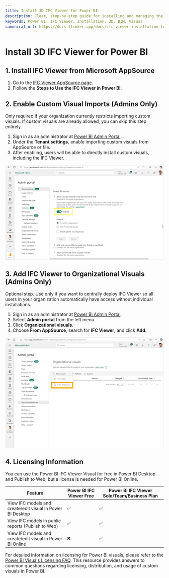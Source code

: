 ```yaml
---
title: Install 3D IFC Viewer for Power BI
description: Clear, step-by-step guide for installing and managing the IFC Viewer in Power BI.
keywords: Power BI, IFC Viewer, Installation, 3D, BIM, Visual
canonical_url: https://docs.flinker.app/docs/ifc-viewer-installation-for-power-bi.html
---
```


# Install 3D IFC Viewer for Power BI

## 1. Install IFC Viewer from Microsoft AppSource
1. Go to the [IFC Viewer AppSource page](https://appsource.microsoft.com/en-us/product/power-bi-visuals/flinkergmbh1644589155747.ifc-viewer).
2. Flollow the **Steps to Use the IFC Viewer in Power BI**.

## 2. Enable Custom Visual Imports (Admins Only)

Only required if your organization currently restricts importing custom visuals. If custom visuals are already allowed, you can skip this step entirely.

1. Sign in as an administrator at [Power BI Admin Portal](https://app.powerbi.com/admin-portal).
2. Under the **Tenant settings**, enable importing custom visuals from AppSource or file.
3. After enabling, users will be able to directly install custom visuals, including the IFC Viewer.

![Allow Custom Visuals](/_media/allow-visuals-created-using-the-power-bi-sdk.png)


## 3. Add IFC Viewer to Organizational Visuals (Admins Only)
Optional step. Use only if you want to centrally deploy IFC Viewer so all users in your organization automatically have access without individual installations.

1. Sign in as an administrator at [Power BI Admin Portal](https://app.powerbi.com/admin-portal).
2. Select **Admin portal** from the left menu.
3. Click **Organizational visuals**.
4. Choose **From AppSource**, search for **IFC Viewer**, and click **Add**.

![Organizational Visuals Screenshot](/_media/add-ifc-viewer-to-organizational-visuals.png)


## 4. Licensing Information

You can use the Power BI IFC Viewer Visual for free in Power BI Desktop and Publish to Web, but a license is needed for Power BI Online.


| Feature            | Power BI IFC Viewer Free | Power BI IFC Viewer Solo/Team/Business Plan |
|------------------------|-------------------------------|-------------------------------|
| View IFC models and create/edit visual in Power BI Desktop   | ✅          | ✅                |
| View IFC models in public reports (Publish to Web)     | ✅          | ✅                             |
| View IFC models and create/edit visual in Power BI Online    | ❌           | ✅           |


For detailed information on licensing for Power BI visuals, please refer to the [Power BI Visuals Licensing FAQ](https://learn.microsoft.com/en-us/power-bi/developer/visuals/licensing-faq). This resource provides answers to common questions regarding licensing, distribution, and usage of custom visuals in Power BI.


